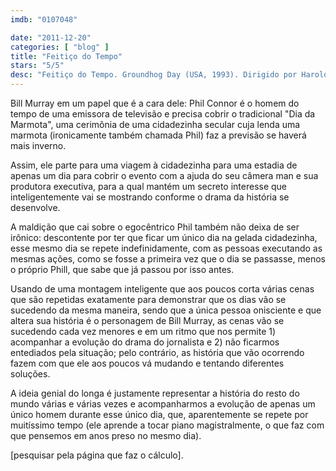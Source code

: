 ```yaml
---
imdb: "0107048"

date: "2011-12-20"
categories: [ "blog" ]
title: "Feitiço do Tempo"
stars: "5/5"
desc: "Feitiço do Tempo. Groundhog Day (USA, 1993). Dirigido por Harold Ramis. Escrito por Danny Rubin, Harold Ramis, Danny Rubin. Com Bill Murray, Andie MacDowell, Chris Elliott, Stephen Tobolowsky, Brian Doyle-Murray, Marita Geraghty, Angela Paton, Rick Ducommun, Rick Overton."
---
```

Bill Murray em um papel que é a cara dele: Phil Connor é o homem do tempo de uma emissora de televisão e precisa cobrir o tradicional "Dia da Marmota", uma cerimônia de uma cidadezinha secular cuja lenda uma marmota (ironicamente também chamada Phil) faz a previsão se haverá mais inverno.

Assim, ele parte para uma viagem à cidadezinha para uma estadia de apenas um dia para cobrir o evento com a ajuda do seu câmera man e sua produtora executiva, para a qual mantém um secreto interesse que inteligentemente vai se mostrando conforme o drama da história se desenvolve.

A maldição que cai sobre o egocêntrico Phil também não deixa de ser irônico: descontente por ter que ficar um único dia na gelada cidadezinha, esse mesmo dia se repete indefinidamente, com as pessoas executando as mesmas ações, como se fosse a primeira vez que o dia se passasse, menos o próprio Phill, que sabe que já passou por isso antes.

Usando de uma montagem inteligente que aos poucos corta várias cenas que são repetidas exatamente para demonstrar que os dias vão se sucedendo da mesma maneira, sendo que a única pessoa onisciente e que altera sua história é o personagem de Bill Murray, as cenas vão se sucedendo cada vez menores e em um ritmo que nos permite 1) acompanhar a evolução do drama do jornalista e 2) não ficarmos entediados pela situação; pelo contrário, as história que vão ocorrendo fazem com que ele aos poucos vá mudando e tentando diferentes soluções.

A ideia genial do longa é justamente representar a história do resto do mundo várias e várias vezes e acompanharmos a evolução de apenas um único homem durante esse único dia, que, aparentemente se repete por muitíssimo tempo (ele aprende a tocar piano magistralmente, o que faz com que pensemos em anos preso no mesmo dia).

[pesquisar pela página que faz o cálculo].



